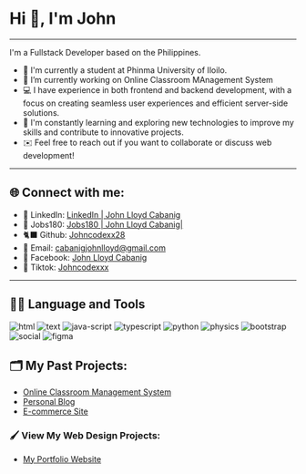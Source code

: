 # Hi 👋, I'm John 
___________________________________________________

I'm a Fullstack Developer based on the Philippines. 

* 🏫 I'm currently a student at Phinma University of Iloilo.
* 🔭 I’m currently working on Online Classroom MAnagement System
* 💻 I have experience in both frontend and backend development, with a focus on creating seamless user experiences and efficient server-side solutions.
* 🌱 I'm constantly learning and exploring new technologies to improve my skills and contribute to innovative projects.
* ✉️ Feel free to reach out if you want to collaborate or discuss web development!
___________________________________________________

## 🌐 Connect with me:
* 💼 LinkedIn: [LinkedIn | John Lloyd Cabanig ](https://www.linkedin.com/in/john-lloyd-cabanig28/)
* 🏢 Jobs180: [Jobs180 |  John Lloyd Cabanig|](https://johnlloydcabanig28.jobs180.com/)
* 🐈‍⬛ Github: [Johncodexx28](https://github.com/Johncodexx28)
* 📧 Email: [cabanigjohnlloyd@gmail.com](cabanigjohnlloyd@gmail.com)
* 👤 Facebook: [John Lloyd Cabanig](https://www.facebook.com/johnlloyd.cabanig.94)
* 🎵 Tiktok: [Johncodexxx](https://www.tiktok.com) 
___________________________________________________

## 🧑‍💻  Language and Tools

![html](https://github.com/user-attachments/assets/5eaee3d8-1ac1-4477-bc40-6ec1a653e7d4)
![text](https://github.com/user-attachments/assets/85b7dd7c-a13a-4d2e-b8f3-75f2428a820d)
![java-script](https://github.com/user-attachments/assets/026874f6-cca2-458d-a4df-84194aa0deb3)
![typescript](https://github.com/user-attachments/assets/7bd34935-541e-406c-9410-2f14792419f6)
![python](https://github.com/user-attachments/assets/5ba851b9-154d-42a1-b44a-7f1952eba05f)
![physics](https://github.com/user-attachments/assets/7ef3b9af-2d95-40a2-8197-7a7f1eba5925)
![bootstrap](https://github.com/user-attachments/assets/4e9640b1-8d70-48a7-abc3-61a4c9a1e47c)
![social](https://github.com/user-attachments/assets/aea16f4b-884a-446f-a597-2a61d8653b08)
![figma](https://github.com/user-attachments/assets/f5d08164-4592-41c9-9fbf-872a9335cfd7)

## 🗂️ My Past Projects:
* [Online Classroom Management System](https://link-to-your-classroom-system.com) 
* [Personal Blog](https://link-to-your-blog.com)
* [E-commerce Site](https://link-to-your-ecommerce-site.com) 

### 🖌️ View My Web Design Projects:
* [My Portfolio Website](https://link-to-your-portfolio.com)



